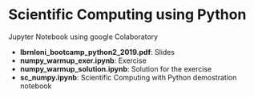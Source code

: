# Scientific Computing using Python
Jupyter Notebook using google Colaboratory

* **lbrnloni_bootcamp_python2_2019.pdf**: Slides
* **numpy_warmup_exer.ipynb**: Exercise
* **numpy_warmup_solution.ipynb**: Solution for the exercise
* **sc_numpy.ipynb**: Scientific Computing with Python demostration notebook
